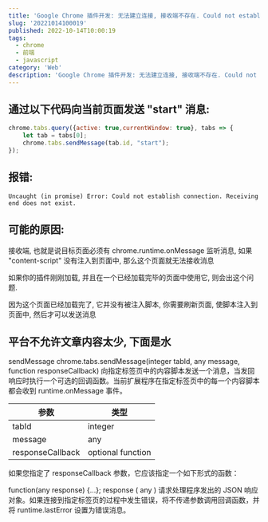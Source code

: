 ```yaml
---
title: 'Google Chrome 插件开发: 无法建立连接, 接收端不存在. Could not establish connection. Receiving end does not exist'
slug: '20221014100019'
published: 2022-10-14T10:00:19
tags:
  - chrome
  - 前端
  - javascript
category: 'Web'
description: 'Google Chrome 插件开发: 无法建立连接, 接收端不存在. Could not establish connection. Receiving end does not exist'
---
```


## 通过以下代码向当前页面发送 "start" 消息:

```js
chrome.tabs.query({active: true,currentWindow: true}, tabs => {
    let tab = tabs[0];
    chrome.tabs.sendMessage(tab.id, "start");
});
```

## 报错:

```
Uncaught (in promise) Error: Could not establish connection. Receiving end does not exist.
```

## 可能的原因:


接收端, 也就是说目标页面必须有 chrome.runtime.onMessage 监听消息, 如果 "content-script" 没有注入到页面中, 那么这个页面就无法接收消息


如果你的插件刚刚加载, 并且在一个已经加载完毕的页面中使用它, 则会出这个问题.


因为这个页面已经加载完了, 它并没有被注入脚本, 你需要刷新页面, 使脚本注入到页面中, 然后才可以发送消息


## 平台不允许文章内容太少, 下面是水

sendMessage
chrome.tabs.sendMessage(integer tabId, any message, function responseCallback)
向指定标签页中的内容脚本发送一个消息，当发回响应时执行一个可选的回调函数。当前扩展程序在指定标签页中的每一个内容脚本都会收到 runtime.onMessage 事件。


| 参数 | 类型 |
| --- | --- |
| tabId | integer |
| message | any |
| responseCallback | optional function |


如果您指定了 responseCallback 参数，它应该指定一个如下形式的函数：


function(any response) {...};
response ( any )
请求处理程序发出的 JSON 响应对象。如果连接到指定标签页的过程中发生错误，将不传递参数调用回调函数，并将 runtime.lastError 设置为错误消息。
